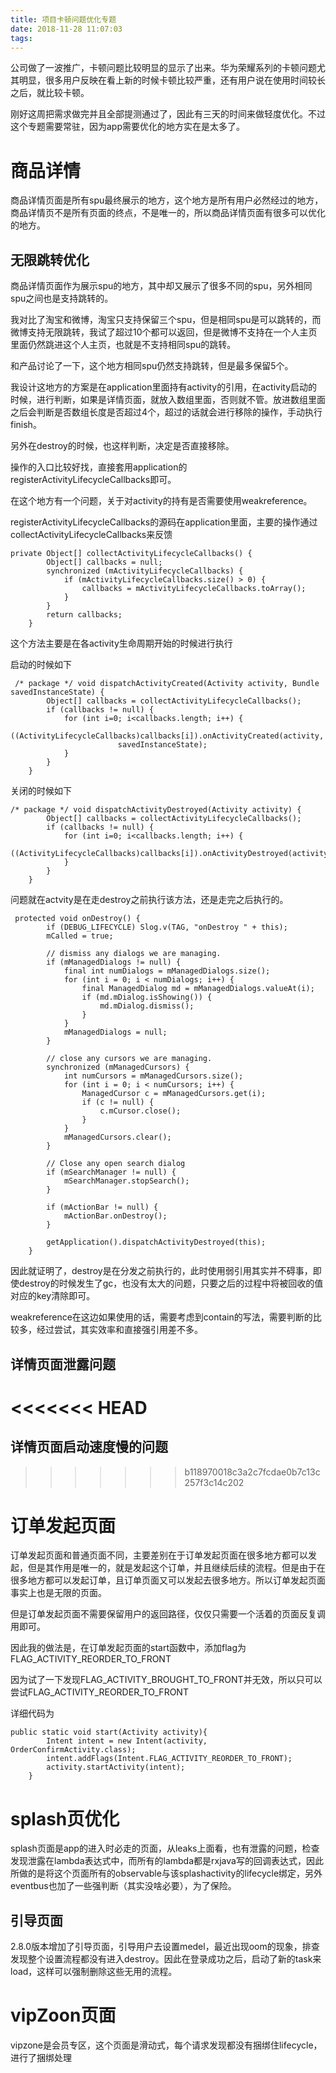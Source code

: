 ```yaml
---
title: 项目卡顿问题优化专题
date: 2018-11-28 11:07:03
tags:
---
```


公司做了一波推广，卡顿问题比较明显的显示了出来。华为荣耀系列的卡顿问题尤其明显，很多用户反映在看上新的时候卡顿比较严重，还有用户说在使用时间较长之后，就比较卡顿。

刚好这周把需求做完并且全部提测通过了，因此有三天的时间来做轻度优化。不过这个专题需要常驻，因为app需要优化的地方实在是太多了。

# 商品详情

商品详情页面是所有spu最终展示的地方，这个地方是所有用户必然经过的地方，商品详情页不是所有页面的终点，不是唯一的，所以商品详情页面有很多可以优化的地方。

## 无限跳转优化

商品详情页面作为展示spu的地方，其中却又展示了很多不同的spu，另外相同spu之间也是支持跳转的。

我对比了淘宝和微博，淘宝只支持保留三个spu，但是相同spu是可以跳转的，而微博支持无限跳转，我试了超过10个都可以返回，但是微博不支持在一个人主页里面仍然跳进这个人主页，也就是不支持相同spu的跳转。

和产品讨论了一下，这个地方相同spu仍然支持跳转，但是最多保留5个。

我设计这地方的方案是在application里面持有activity的引用，在activity启动的时候，进行判断，如果是详情页面，就放入数组里面，否则就不管。放进数组里面之后会判断是否数组长度是否超过4个，超过的话就会进行移除的操作，手动执行finish。

另外在destroy的时候，也这样判断，决定是否直接移除。

操作的入口比较好找，直接套用application的registerActivityLifecycleCallbacks即可。

在这个地方有一个问题，关于对activity的持有是否需要使用weakreference。

registerActivityLifecycleCallbacks的源码在application里面，主要的操作通过collectActivityLifecycleCallbacks来反馈

```
private Object[] collectActivityLifecycleCallbacks() {
        Object[] callbacks = null;
        synchronized (mActivityLifecycleCallbacks) {
            if (mActivityLifecycleCallbacks.size() > 0) {
                callbacks = mActivityLifecycleCallbacks.toArray();
            }
        }
        return callbacks;
    }
```
这个方法主要是在各activity生命周期开始的时候进行执行

启动的时候如下
```
 /* package */ void dispatchActivityCreated(Activity activity, Bundle savedInstanceState) {
        Object[] callbacks = collectActivityLifecycleCallbacks();
        if (callbacks != null) {
            for (int i=0; i<callbacks.length; i++) {
                ((ActivityLifecycleCallbacks)callbacks[i]).onActivityCreated(activity,
                        savedInstanceState);
            }
        }
    }
```

关闭的时候如下
```
/* package */ void dispatchActivityDestroyed(Activity activity) {
        Object[] callbacks = collectActivityLifecycleCallbacks();
        if (callbacks != null) {
            for (int i=0; i<callbacks.length; i++) {
                ((ActivityLifecycleCallbacks)callbacks[i]).onActivityDestroyed(activity);
            }
        }
    }
```

问题就在actvity是在走destroy之前执行该方法，还是走完之后执行的。

```
 protected void onDestroy() {
        if (DEBUG_LIFECYCLE) Slog.v(TAG, "onDestroy " + this);
        mCalled = true;

        // dismiss any dialogs we are managing.
        if (mManagedDialogs != null) {
            final int numDialogs = mManagedDialogs.size();
            for (int i = 0; i < numDialogs; i++) {
                final ManagedDialog md = mManagedDialogs.valueAt(i);
                if (md.mDialog.isShowing()) {
                    md.mDialog.dismiss();
                }
            }
            mManagedDialogs = null;
        }

        // close any cursors we are managing.
        synchronized (mManagedCursors) {
            int numCursors = mManagedCursors.size();
            for (int i = 0; i < numCursors; i++) {
                ManagedCursor c = mManagedCursors.get(i);
                if (c != null) {
                    c.mCursor.close();
                }
            }
            mManagedCursors.clear();
        }

        // Close any open search dialog
        if (mSearchManager != null) {
            mSearchManager.stopSearch();
        }

        if (mActionBar != null) {
            mActionBar.onDestroy();
        }

        getApplication().dispatchActivityDestroyed(this);
    }
```
因此就证明了，destroy是在分发之前执行的，此时使用弱引用其实并不碍事，即使destroy的时候发生了gc，也没有太大的问题，只要之后的过程中将被回收的值对应的key清除即可。

weakreference在这边如果使用的话，需要考虑到contain的写法，需要判断的比较多，经过尝试，其实效率和直接强引用差不多。

## 详情页面泄露问题

<<<<<<< HEAD
=======
## 详情页面启动速度慢的问题


>>>>>>> b118970018c3a2c7fcdae0b7c13c257f3c14c202


# 订单发起页面

订单发起页面和普通页面不同，主要差别在于订单发起页面在很多地方都可以发起，但是其作用是唯一的，就是发起这个订单，并且继续后续的流程。但是由于在很多地方都可以发起订单，且订单页面又可以发起去很多地方。所以订单发起页面事实上也是无限的页面。

但是订单发起页面不需要保留用户的返回路径，仅仅只需要一个活着的页面反复调用即可。

因此我的做法是，在订单发起页面的start函数中，添加flag为FLAG_ACTIVITY_REORDER_TO_FRONT

因为试了一下发现FLAG_ACTIVITY_BROUGHT_TO_FRONT并无效，所以只可以尝试FLAG_ACTIVITY_REORDER_TO_FRONT

详细代码为
```
public static void start(Activity activity){
        Intent intent = new Intent(activity, OrderConfirmActivity.class);
        intent.addFlags(Intent.FLAG_ACTIVITY_REORDER_TO_FRONT);
        activity.startActivity(intent);
    }
```

# splash页优化

splash页面是app的进入时必走的页面，从leaks上面看，也有泄露的问题，检查发现泄露在lambda表达式中，而所有的lambda都是rxjava写的回调表达式，因此所做的是将这个页面所有的observable与该splashactivity的lifecycle绑定，另外eventbus也加了一些强判断（其实没啥必要），为了保险。

## 引导页面

2.8.0版本增加了引导页面，引导用户去设置medel，最近出现oom的现象，排查发现整个设置流程都没有进入destroy。因此在登录成功之后，启动了新的task来load，这样可以强制删除这些无用的流程。

# vipZoon页面

vipzone是会员专区，这个页面是滑动式，每个请求发现都没有捆绑住lifecycle，进行了捆绑处理
